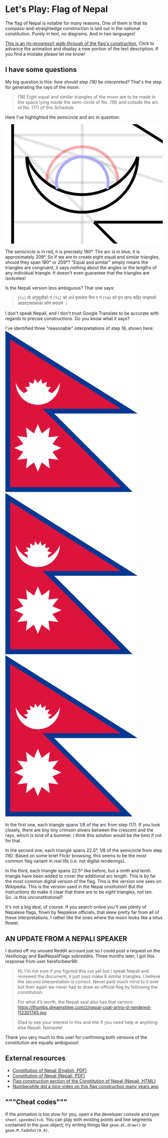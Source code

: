 # Let's Play: Flag of Nepal

The flag of Nepal is notable for many reasons. One of them is that its compass-and-straightedge construction is laid out in the national constitution. Purely in text, no diagrams. And in two languages!

[This is an (in-progress!) walk-through of the flag's construction.](https://www.settinger.net/experiments/nepal-flag/) Click to advance the animation and display a new portion of the text description. If you find a mistake please let me know!

## I have some questions

My big question is this: *how should step (18) be interpreted?* That's the step for generating the rays of the moon.

> (18) Eight equal and similar triangles of the moon are to be made in the space lying inside the semi-circle of No. (16) and outside the arc of No. (17) of this Schedule.

Here I've highlighted the semicircle and arc in question:

![Detail view of the moon in construction](highlight.png)

The semicircle is in red, it is precisely 180°. The arc is in blue, it is approximately 209°. So if we are to create eight equal and similar triangles, should they span 180° or 209°? "Equal and similar" simply means the triangles are congruent, it says nothing about the angles or the lengths of any individual triangle. It doesn't even guarantee that the triangles are isosceles!

Is the Nepali version less ambiguous? That one says:

> (१८) यो अनुसूचीको नं (१६) को अर्ध वृत्ताकार भित्र र नं (१७) को वृत्त खण्ड बाहिर चन्द्रमाको आठवटाबराबरका कोण बनाउने ।

I don't speak Nepali, and I don't trust Google Translate to be accurate with regards to precise constructions. Do you know what it says?

I've identified three "reasonable" interpretations of step 18, shown here:
![Moon construction interpretation 1](flag1.png) ![Moon construction interpretation 2](flag2.png) ![Moon construction interpretation 3](flag3.png)

In the first one, each triangle spans 1/8 of the arc from step (17). If you look closely, there are tiny tiny crimson slivers between the crescent and the rays, which is kind of a bummer. I think this solution would be the best if not for that.

In the second one, each triangle spans 22.5°, 1/8 of the semicircle from step (16). Based on some brief Flickr browsing, this seems to be the most common flag variant in real life (i.e. not digital renderings).

In the third, each triangle spans 22.5° like before, but a ninth and tenth triangle have been added to cover the additional arc length. This is by far the most common digital version of the flag. This is the version one sees on Wikipedia. This is the version used in the Nepal onstitution! But the instructions do make it clear that there are to be *eight* triangles, not ten. So...is this unconstitutional?

It's not a big deal, of course. If you search online you'll see plenty of Nepalese flags, flown by Nepalese officials, that skew pretty far from all of these interpretations. I rather like the ones where the moon looks like a lotus flower.

## AN UPDATE FROM A NEPALI SPEAKER

I dusted off my unused Reddit account just so I could post a request on the Vexillology and BadNepaliFlags subreddits. Three months later, I got this response from user hereforbeer98:

> Hi, I’m not sure if you figured this out yet but I speak Nepali and reviewed the document, it just says make 8 similar triangles. I believe the second interpretation is correct. Never paid much mind to it ever but then again we never had to draw an official flag by following the constitution.
> 
> For what it’s worth, the Nepali seal also has that version: https://thumbs.dreamstime.com/z/nepal-coat-arms-d-rendered-112301745.jpg
> 
> Glad to see your interest in this and lmk if you need help w anything else Nepali. Namaste!

Thank you very much to this user for confirming both versions of the constitution are equally ambiguous!

## External resources

* [Constitution of Nepal (English, PDF)](https://www.lawcommission.gov.np/en/wp-content/uploads/2021/01/Constitution-of-Nepal.pdf)
* [Constitution of Nepal (Nepali, PDF)](https://www.lawcommission.gov.np/np/wp-content/uploads/2021/01/%E0%A4%A8%E0%A5%87%E0%A4%AA%E0%A4%BE%E0%A4%B2%E0%A4%95%E0%A5%8B-%E0%A4%B8%E2%80%8C%E0%A4%82%E0%A4%B5%E0%A4%BF%E0%A4%A7%E0%A4%BE%E0%A4%A8.pdf)
* [Flag construction section of the Constitution of Nepal (Nepali, HTML)](https://www.lawcommission.gov.np/np/archives/1962)
* [Numberphile did a nice video on this flag construction many years ago](https://www.youtube.com/watch?v=f2Gne3UHKHs)


## """Cheat codes"""

If the animation is too slow for you, open a the developer console and type `sheet.speedmult=5`. You can play with existing points and line segments contained in the `geom` object; try writing things like `geom.AC.draw()` or `geom.M.fadeOut(0.9)`.
